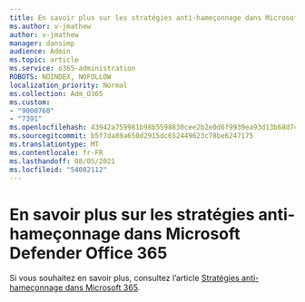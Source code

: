 ```yaml
---
title: En savoir plus sur les stratégies anti-hameçonnage dans Microsoft Defender Office 365
ms.author: v-jmathew
author: v-jmathew
manager: dansimp
audience: Admin
ms.topic: article
ms.service: o365-administration
ROBOTS: NOINDEX, NOFOLLOW
localization_priority: Normal
ms.collection: Adm_O365
ms.custom:
- "9000760"
- "7391"
ms.openlocfilehash: 43942a759981b98b5598830cee2b2e0d6f9939ea93d13b68d74a7a1d7db201d4
ms.sourcegitcommit: b5f7da89a650d2915dc652449623c78be6247175
ms.translationtype: MT
ms.contentlocale: fr-FR
ms.lasthandoff: 08/05/2021
ms.locfileid: "54082112"
---
```

# <a name="learn-more-about-anti-phishing-policies-in-microsoft-defender-for-office-365"></a>En savoir plus sur les stratégies anti-hameçonnage dans Microsoft Defender Office 365

Si vous souhaitez en savoir plus, consultez l’article [Stratégies anti-hameçonnage dans Microsoft 365](https://go.microsoft.com/fwlink/?linkid=2092235).

